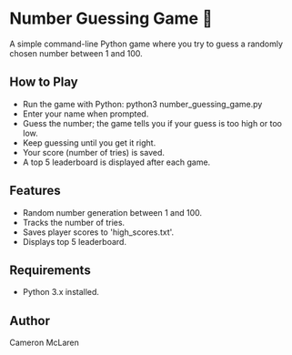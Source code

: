 # Number Guessing Game 🎯

A simple command-line Python game where you try to guess a randomly chosen number between 1 and 100.

## How to Play

- Run the game with Python:
  python3 number_guessing_game.py
- Enter your name when prompted.
- Guess the number; the game tells you if your guess is too high or too low.
- Keep guessing until you get it right.
- Your score (number of tries) is saved.
- A top 5 leaderboard is displayed after each game.

## Features

- Random number generation between 1 and 100.
- Tracks the number of tries.
- Saves player scores to 'high_scores.txt'.
- Displays top 5 leaderboard.

## Requirements

- Python 3.x installed.

## Author

Cameron McLaren
